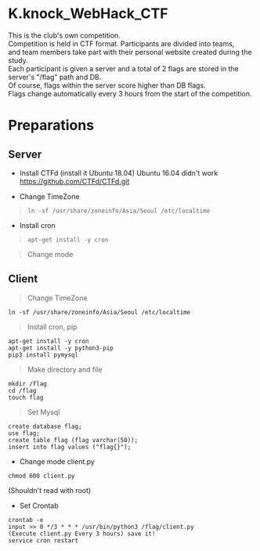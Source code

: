 # K.knock_WebHack_CTF   

This is the club's own competition.   
Competition is held in CTF format. Participants are divided into teams,   
and team members take part with their personal website created during the study.   
Each participant is given a server and a total of 2 flags are stored in the server's "/flag" path and DB.   
Of course, flags within the server score higher than DB flags.   
Flags change automatically every 3 hours from the start of the competition.   
   

# Preparations

## Server
- Install CTFd  (install it Ubuntu 18.04) Ubuntu 16.04 didn't work   
https://github.com/CTFd/CTFd.git


- Change TimeZone
> ```
> ln -sf /usr/share/zoneinfo/Asia/Seoul /etc/localtime
> ```

- Install cron
> ```
> apt-get install -y cron
> ```

> Change mode 

## Client
> Change TimeZone
```
ln -sf /usr/share/zoneinfo/Asia/Seoul /etc/localtime
```
> Install cron, pip
```
apt-get install -y cron
apt-get install -y python3-pip
pip3 install pymysql
```

> Make directory and file
```
mkdir /flag
cd /flag
touch flag
```

> Set Mysql
```
create database flag;
use flag;
create table flag (flag varchar(50));
insert into flag values ("flag{}");
```

- Change mode client.py
```
chmod 600 client.py
```
(Shouldn't read with root)

- Set Crontab
```
crontab -e
input >> 0 */3 * * * /usr/bin/python3 /flag/client.py
(Execute client.py Every 3 hours) save it!
service cron restart
```

